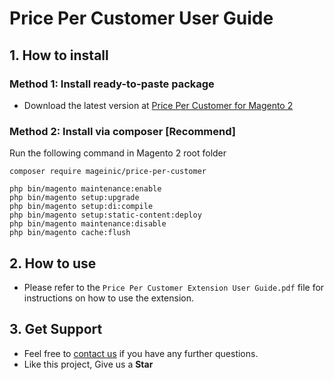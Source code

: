 # Price Per Customer User Guide

## 1. How to install

### Method 1: Install ready-to-paste package

- Download the latest version at [Price Per Customer for Magento 2](https://www.mageinic.com/price-per-customer.html)

### Method 2: Install via composer [Recommend]

Run the following command in Magento 2 root folder

```
composer require mageinic/price-per-customer

php bin/magento maintenance:enable
php bin/magento setup:upgrade
php bin/magento setup:di:compile
php bin/magento setup:static-content:deploy
php bin/magento maintenance:disable
php bin/magento cache:flush
```

## 2. How to use

- Please refer to the `Price Per Customer Extension User Guide.pdf` file for instructions on how to use the extension.

## 3. Get Support

- Feel free to [contact us](https://www.mageinic.com/contact.html) if you have any further questions.
- Like this project, Give us a **Star**
